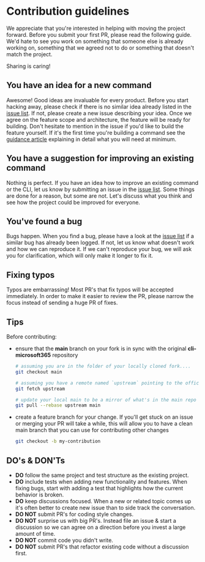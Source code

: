 # Contribution guidelines

We appreciate that you're interested in helping with moving the project forward. Before you submit your first PR, please read the following guide. We'd hate to see you work on something that someone else is already working on, something that we agreed not to do or something that doesn't match the project.

Sharing is caring!

## You have an idea for a new command

Awesome! Good ideas are invaluable for every product. Before you start hacking away, please check if there is no similar idea already listed in the [issue list](https://github.com/pnp/cli-microsoft365/issues). If not, please create a new issue describing your idea. Once we agree on the feature scope and architecture, the feature will be ready for building. Don't hesitate to mention in the issue if you'd like to build the feature yourself. If it's the first time you're building a command see the [guidance article](https://github.com/pnp/cli-microsoft365/wiki/Adding-a-command) explaining in detail what you will need at minimum.

## You have a suggestion for improving an existing command

Nothing is perfect. If you have an idea how to improve an existing command or the CLI, let us know by submitting an issue in the [issue list](https://github.com/pnp/cli-microsoft365/issues). Some things are done for a reason, but some are not. Let's discuss what you think and see how the project could be improved for everyone.

## You've found a bug

Bugs happen. When you find a bug, please have a look at the [issue list](https://github.com/pnp/cli-microsoft365/issues) if a similar bug has already been logged. If not, let us know what doesn't work and how we can reproduce it. If we can't reproduce your bug, we will ask you for clarification, which will only make it longer to fix it.

## Fixing typos

Typos are embarrassing! Most PR's that fix typos will be accepted immediately. In order to make it easier to review the PR, please narrow the focus instead of sending a huge PR of fixes.

## Tips

Before contributing:

- ensure that the **main** branch on your fork is in sync with the original **cli-microsoft365** repository

    ```sh
    # assuming you are in the folder of your locally cloned fork....
    git checkout main

    # assuming you have a remote named `upstream` pointing to the official **cli-microsoft365** repo
    git fetch upstream

    # update your local main to be a mirror of what's in the main repo
    git pull --rebase upstream main
    ```

- create a feature branch for your change. If you'll get stuck on an issue or merging your PR will take a while, this will allow you to have a clean main branch that you can use for contributing other changes

    ```sh
    git checkout -b my-contribution
    ```


## DO's & DON'Ts

- **DO** follow the same project and test structure as the existing project.
- **DO** include tests when adding new functionality and features. When fixing bugs, start with adding a test that highlights how the current behavior is broken.
- **DO** keep discussions focused. When a new or related topic comes up it's often better to create new issue than to side track the conversation.
- **DO NOT** submit PR's for coding style changes.
- **DO NOT** surprise us with big PR's. Instead file an issue & start a discussion so we can agree on a direction before you invest a large amount of time.
- **DO NOT** commit code you didn't write.
- **DO NOT** submit PR's that refactor existing code without a discussion first.
